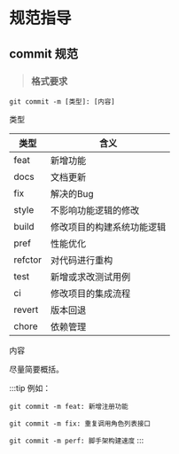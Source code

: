 # 规范指导

## commit 规范

> ### 格式要求

`git commit -m [类型]: [内容]`

类型

| 类型 | 含义 |
| --- | --- |
| feat | 新增功能 |
| docs | 文档更新 |
| fix  | 解决的Bug |
| style | 不影响功能逻辑的修改 |
| build | 修改项目的构建系统功能逻辑 |
| pref | 性能优化 |
| refctor | 对代码进行重构 |
| test | 新增或求改测试用例 |
| ci | 修改项目的集成流程 |
| revert | 版本回退 |
| chore | 依赖管理 |

内容

尽量简要概括。

:::tip 例如：

`git commit -m feat: 新增注册功能`

`git commit -m fix: 重复调用角色列表接口`

`git commit -m perf: 脚手架构建速度`
:::